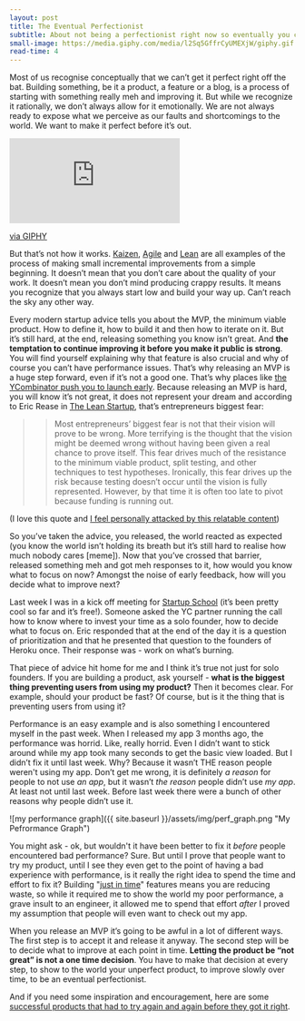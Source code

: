 ```yaml
---
layout: post
title: The Eventual Perfectionist
subtitle: About not being a perfectionist right now so eventually you can create something amazing
small-image: https://media.giphy.com/media/l2Sq5GffrCyUMEXjW/giphy.gif
read-time: 4
---
```


Most of us recognise conceptually that we can’t get it perfect right off the bat. Building something, be it a product, a feature or a blog, is a process of starting with something really meh and improving it. But while we recognize it rationally, we don’t always allow for it emotionally. We are not always ready to expose what we perceive as our faults and shortcomings to the world. We want to make it perfect before it’s out.

<iframe src="https://giphy.com/embed/l2Sq5GffrCyUMEXjW" class="post-image post-gif" frameBorder="0" allowFullScreen></iframe><p><a href="https://giphy.com/gifs/arg-l2Sq5GffrCyUMEXjW">via GIPHY</a></p>

But that’s not how it works. <a href="https://en.wikipedia.org/wiki/Kaizen" target="_blank">Kaizen</a>, <a href="https://en.wikipedia.org/wiki/Agile_software_development" target="_blank">Agile</a> and <a href="https://en.wikipedia.org/wiki/Lean_startup" target="_blank">Lean</a> are all examples of the process of making small incremental improvements from a simple beginning. It doesn’t mean that you don’t care about the quality of your work. It doesn’t mean you don’t mind producing crappy results. It means you recognize that you always start low and build your way up. Can’t reach the sky any other way.

Every modern startup advice tells you about the MVP, the minimum viable product. How to define it, how to build it and then how to iterate on it. But it’s still hard, at the end, releasing something you know isn’t great. And **the temptation to continue improving it before you make it public is strong**. You will find yourself explaining why that feature is also crucial and why of course you can’t have performance issues. That’s why releasing an MVP is a huge step forward, even if it’s not a good one. That’s why places like <a href="https://www.ycombinator.com/library/4D-yc-s-essential-startup-advice" target="_blank">the YCombinator push you to launch early</a>. Because releasing an MVP is hard, you will know it’s not great, it does not represent your dream and according to Eric Rease in <a href="https://www.goodreads.com/notes/11500159-the-lean-startup/102586081-tamar?ref=abp" target="_blank">The Lean Startup</a>, that’s entrepreneurs biggest fear:

>> Most entrepreneurs’ biggest fear is not that their vision will prove to be wrong. More terrifying is the thought that the vision might be deemed wrong without having been given a real chance to prove itself. This fear drives much of the resistance to the minimum viable product, split testing, and other techniques to test hypotheses. Ironically, this fear drives up the risk because testing doesn’t occur until the vision is fully represented. However, by that time it is often too late to pivot because funding is running out.

(I love this quote and <a href="https://www.facebook.com/groups/sadpuppers420/" target="_blank">I feel personally attacked by this relatable content</a>)

So you’ve taken the advice, you released, the world reacted as expected (you know the world isn’t holding its breath but it’s still hard to realise how much nobody cares [meme]). Now that you’ve crossed that barrier, released something meh and got meh responses to it, how would you know what to focus on now? Amongst the noise of early feedback, how will you decide what to improve next?

Last week I was in a kick off meeting for <a href="https://www.startupschool.org/" target="_blank">Startup School</a> (it’s been pretty cool so far and it’s free!). Someone asked the YC partner running the call how to know where to invest your time as a solo founder, how to decide what to focus on. Eric responded that at the end of the day it is a question of prioritization and that he presented that question to the founders of Heroku once. Their response was - work on what’s burning.

That piece of advice hit home for me and I think it’s true not just for solo founders. If you are building a product, ask yourself - **what is the biggest thing preventing users from using my product?** Then it becomes clear. For example, should your product be fast? Of course, but is it the thing that is preventing users from using it?

Performance is an easy example and is also something I encountered myself in the past week. When I released my app 3 months ago, the performance was horrid. Like, really horrid. Even I didn’t want to stick around while my app took many seconds to get the basic view loaded. But I didn’t fix it until last week. Why? Because it wasn’t THE reason people weren't using my app. Don’t get me wrong, it is definitely *a reason* for people to not use *an app*, but it wasn’t *the reason* people didn’t use *my app*. At least not until last week. Before last week there were a bunch of other reasons why people didn’t use it.

![my performance graph]({{ site.baseurl }}/assets/img/perf_graph.png "My Pefrormance Graph")

You might ask - ok, but wouldn't it have been better to fix it *before* people encountered bad performance? Sure. But until I prove that people want to try my product, until I see they even get to the point of having a bad experience with performance, is it really the right idea to spend the time and effort to fix it? Building "<a href="https://kanbanize.com/lean-management/pull/just-in-time-production" target="_blank">just in time</a>" features means you are reducing waste, so while it required me to show the world my poor performance, a grave insult to an engineer, it allowed me to spend that effort *after* I proved my assumption that people will even want to check out my app.

When you release an MVP it’s going to be awful in a lot of different ways. The first step is to accept it and release it anyway. The second step will be to decide what to improve at each point in time. **Letting the product be “not great” is not a one time decision**. You have to make that decision at every step, to show to the world your unperfect product, to improve slowly over time, to be an eventual perfectionist.

And if you need some inspiration and encouragement, here are some <a href="https://www.forbes.com/sites/sujanpatel/2015/01/16/8-successful-products-that-only-exist-because-of-failure/#22c2d3941c8c" target="_blank">successful products that had to try again and again before they got it right</a>.
